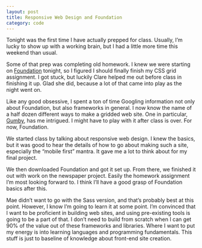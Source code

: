 ```yaml
---
layout: post
title: Responsive Web Design and Foundation
category: code
---
```

Tonight was the first time I have actually prepped for class. Usually, I’m lucky to show up with a working brain, but I had a little more time this weekend than usual.

Some of that prep was completing old homework. I knew we were starting on [Foundation](http://foundation.zurb.com/ "Zurb Foundation") tonight, so I figured I should finally finish my CSS grid assignment. I got stuck, but luckily Clare helped me out before class in finishing it up. Glad she did, because a lot of that came into play as the night went on.

Like any good obsessive, I spent a ton of time Googling information not only about Foundation, but also frameworks in general. I now know the name of a half dozen different ways to make a gridded web site. One in particular, [Gumby](http://gumbyframework.com/ "Gumby"), has me intrigued. I might have to play with it after class is over. For now, Foundation.

We started class by talking about responsive web design. I knew the basics, but it was good to hear the details of how to go about making such a site, especially the “mobile first” mantra. It gave me a lot to think about for my final project.

We then downloaded Foundation and got it set up. From there, we finished it out with work on the newspaper project. Easily the homework assignment I’m most looking forward to. I think I’ll have a good grasp of Foundation basics after this. 

Mae didn’t want to go with the Sass version, and that’s probably best at this point. However, I know I’m going to learn it at some point. I’m convinced that I want to be proficient in building web sites, and using pre-existing tools is going to be a part of that. I don’t need to build from scratch when I can get 90% of the value out of these frameworks and libraries. Where I want to put my energy is into learning languages and programming fundamentals. This stuff is just to baseline of knowledge about front-end site creation. 